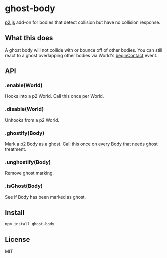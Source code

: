 # ghost-body

[p2.js](https://schteppe.github.io/p2.js/) add-on for bodies that detect collision but have no collision response.

## What this does

A ghost body will not collide with or bounce off of other bodies. You can still react to a ghost overlapping other bodies via World's [beginContact](http://schteppe.github.io/p2.js/docs/classes/World.html#event_beginContact) event.

## API

### .enable(World)

Hooks into a p2 World. Call this once per World.

### .disable(World)

Unhooks from a p2 World.

### .ghostify(Body)

Mark a p2 Body as a ghost. Call this once on every Body that needs ghost treatment.

### .unghostify(Body)

Remove ghost marking.

### .isGhost(Body)

See if Body has been marked as ghost.

## Install

    npm install ghost-body

## License

MIT
